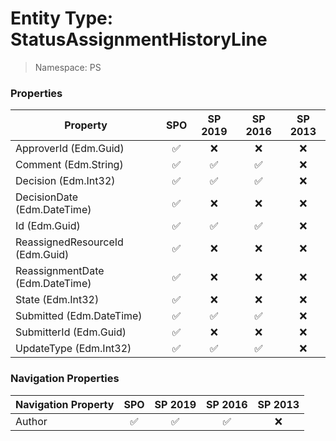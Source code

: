 # Entity Type: StatusAssignmentHistoryLine

> Namespace: PS

### Properties

Property | SPO | SP 2019 | SP 2016 | SP 2013
----------|:---:|:-------:|:-------:|:-------:
ApproverId (Edm.Guid) | ✅ | ❌ | ❌ | ❌
Comment (Edm.String) | ✅ | ✅ | ✅ | ❌
Decision (Edm.Int32) | ✅ | ✅ | ✅ | ❌
DecisionDate (Edm.DateTime) | ✅ | ❌ | ❌ | ❌
Id (Edm.Guid) | ✅ | ✅ | ✅ | ❌
ReassignedResourceId (Edm.Guid) | ✅ | ❌ | ❌ | ❌
ReassignmentDate (Edm.DateTime) | ✅ | ❌ | ❌ | ❌
State (Edm.Int32) | ✅ | ❌ | ❌ | ❌
Submitted (Edm.DateTime) | ✅ | ✅ | ✅ | ❌
SubmitterId (Edm.Guid) | ✅ | ❌ | ❌ | ❌
UpdateType (Edm.Int32) | ✅ | ✅ | ✅ | ❌

### Navigation Properties

Navigation Property | SPO | SP 2019 | SP 2016 | SP 2013
----------|:---:|:-------:|:-------:|:-------:
Author | ✅ | ✅ | ✅ | ❌